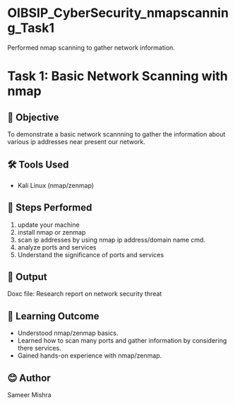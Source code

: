 # OIBSIP_CyberSecurity_nmapscanning_Task1
Performed nmap scanning to gather network information.

# Task 1: Basic Network Scanning with nmap

## 🔐 Objective

To demonstrate a basic network scannning to gather the information about various ip addresses near present our network.

## 🛠 Tools Used
- Kali Linux (nmap/zenmap)

## 🔎 Steps Performed
1. update your machine
2. install nmap or zenmap
3. scan ip addresses by using nmap ip address/domain name cmd.
4. analyze ports and services
5. Understand the significance of ports and services

## 📸 Output
Doxc file: Research report on network security threat

## 📘 Learning Outcome
- Understood nmap/zenmap basics.
- Learned how to scan many ports and gather information by considering there services.
- Gained hands-on experience with nmap/zenmap.

## 😊 Author
Sameer Mishra


